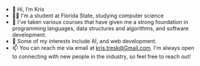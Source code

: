 - 👋 Hi, I’m Kris
- :man_student: I'm a student at Florida State, studying computer science
- 🌱 I've taken various courses that have given me a strong foundation in programming languages, data structures and algorithms, and software development.
- 💞️ Some of my interests include AI, and web development.
- 📫 You can reach me via email at kris.tresk@Gmail.com. I'm always open to connecting with new people in the industry, so feel free to reach out!


